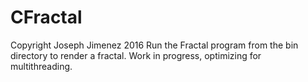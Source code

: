 # CFractal
Copyright Joseph Jimenez 2016
Run the Fractal program from the bin directory to render a fractal. Work in progress, optimizing for multithreading.

